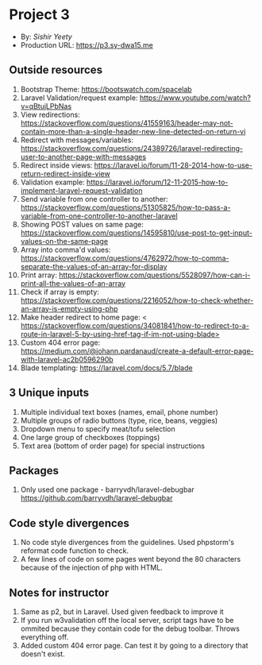 # Project 3
+ By: *Sishir Yeety*
+ Production URL: <https://p3.sy-dwa15.me>

## Outside resources

1. Bootstrap Theme: <https://bootswatch.com/spacelab>
2. Laravel Validation/request example: <https://www.youtube.com/watch?v=qBtujLPbNas>
3. View redirections: <https://stackoverflow.com/questions/41559163/header-may-not-contain-more-than-a-single-header-new-line-detected-on-return-vi>
4. Redirect with messages/variables: <https://stackoverflow.com/questions/24389726/laravel-redirecting-user-to-another-page-with-messages>
5. Redirect inside views: <https://laravel.io/forum/11-28-2014-how-to-use-return-redirect-inside-view>
6. Validation example: <https://laravel.io/forum/12-11-2015-how-to-implement-laravel-request-validation>
7. Send variable from one controller to another: <https://stackoverflow.com/questions/51305825/how-to-pass-a-variable-from-one-controller-to-another-laravel>
8. Showing POST values on same page: <https://stackoverflow.com/questions/14595810/use-post-to-get-input-values-on-the-same-page>
9. Array into comma'd values: <https://stackoverflow.com/questions/4762972/how-to-comma-separate-the-values-of-an-array-for-display>
10. Print array: <https://stackoverflow.com/questions/5528097/how-can-i-print-all-the-values-of-an-array>
11. Check if array is empty: <https://stackoverflow.com/questions/2216052/how-to-check-whether-an-array-is-empty-using-php>
12. Make header redirect to home page: <
https://stackoverflow.com/questions/34081841/how-to-redirect-to-a-route-in-laravel-5-by-using-href-tag-if-im-not-using-blade>
13. Custom 404 error page: <https://medium.com/@johann.pardanaud/create-a-default-error-page-with-laravel-ac2b0596290b>
14. Blade templating: <https://laravel.com/docs/5.7/blade>


## 3 Unique inputs

1. Multiple individual text boxes (names, email, phone number)
2. Multiple groups of radio buttons (type, rice, beans, veggies)
3. Dropdown menu to specify meat/tofu selection
4. One large group of checkboxes (toppings)
5. Text area (bottom of order page) for special instructions

## Packages

1. Only used one package - barryvdh/laravel-debugbar <https://github.com/barryvdh/laravel-debugbar>

## Code style divergences

1. No code style divergences from the guidelines. Used phpstorm's reformat code
function to check.
2. A few lines of code on some pages went beyond the 80 characters because
of the injection of php with HTML.

## Notes for instructor

1. Same as p2, but in Laravel. Used given feedback to improve it
2. If you run w3validation off the local server, script tags have to be ommited because
they contain code for the debug toolbar. Throws everything off.
3. Added custom 404 error page. Can test it by going to a directory that doesn't exist. 
